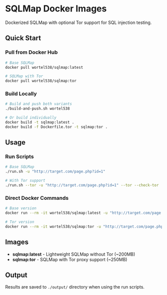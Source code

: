 # SQLMap Docker Images

Dockerized SQLMap with optional Tor support for SQL injection testing.

## Quick Start

### Pull from Docker Hub
```bash
# Base SQLMap
docker pull wortel538/sqlmap:latest

# SQLMap with Tor
docker pull wortel538/sqlmap:tor
```

### Build Locally
```bash
# Build and push both variants
./build-and-push.sh wortel538

# Or build individually
docker build -t sqlmap:latest .
docker build -f Dockerfile.tor -t sqlmap:tor .
```

## Usage

### Run Scripts
```bash
# Base SQLMap
./run.sh -u "http://target.com/page.php?id=1"

# With Tor support
./run.sh --tor -u "http://target.com/page.php?id=1" --tor --check-tor
```

### Direct Docker Commands
```bash
# Base version
docker run --rm -it wortel538/sqlmap:latest -u "http://target.com/page.php?id=1"

# Tor version
docker run --rm -it wortel538/sqlmap:tor -u "http://target.com/page.php?id=1" --tor
```

## Images

- **sqlmap:latest** - Lightweight SQLMap without Tor (~200MB)
- **sqlmap:tor** - SQLMap with Tor proxy support (~250MB)

## Output

Results are saved to `./output/` directory when using the run scripts.
